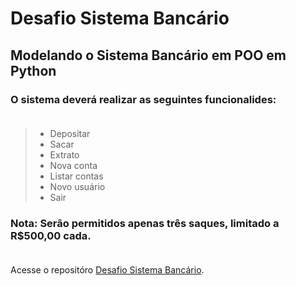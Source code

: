 # Desafio Sistema Bancário

## Modelando o Sistema Bancário em POO em Python

### O sistema deverá realizar as seguintes funcionalides:<br><br>

 > - Depositar
 > - Sacar
 > - Extrato
 > - Nova conta
 > - Listar contas
 > - Novo usuário
 > - Sair

### Nota: Serão permitidos apenas três saques, limitado a R$500,00 cada.<br><br>


Acesse o repositóro [Desafio Sistema Bancário](https://github.com/Leandromrbs/dio-desafio-sistema-bancario).
  